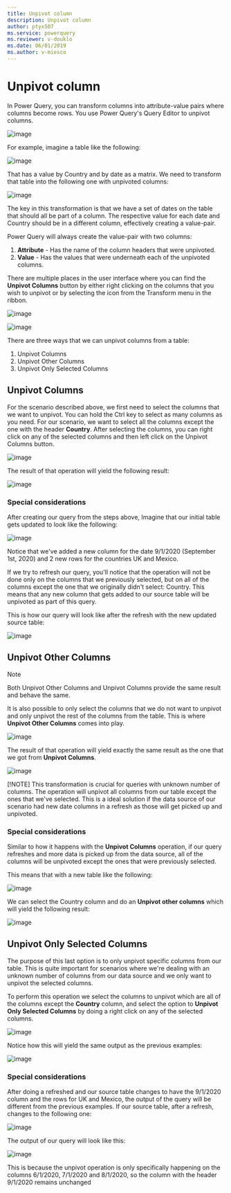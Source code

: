 ```yaml
---
title: Unpivot column
description: Unpivot column
author: ptyx507
ms.service: powerquery
ms.reviewer: v-douklo
ms.date: 06/01/2019
ms.author: v-miesco
---
```



# Unpivot column

In Power Query, you can transform columns into attribute-value pairs where columns become rows. You use Power Query's Query Editor to unpivot columns.

![image](images/me-unpivot-diagram.png)

For example, imagine a table like the following:

![image](images/me-unpivot-initial-table.png)

That has a value by Country and by date as a matrix. We need to transform that table into the following one with unpivoted columns:

![image](images/me-unpivot-final-table.png)

The key in this transformation is that we have a set of dates on the table that should all be part of a column. The respective value for each date and Country should be in a different column, effectively creating a value-pair.

Power Query will always create the value-pair with two columns:

1. **Attribute** - Has the name of the column headers that were unpivoted.
2. **Value** - Has the values that were underneath each of the unpivoted columns.

There are multiple places in the user interface where you can find the **Unpivot Columns** button by either right clicking on the columns that you wish to unpivot or by selecting the icon from the Transform menu in the ribbon.

![image](images/me-unpivot-right-click.png)

![image](images/me-unpivot-transform-tab.png)

There are three ways that we can unpivot columns from a table:

1. Unpivot Columns
2. Unpivot Other Columns
3. Unpivot Only Selected Columns

## Unpivot Columns

For the scenario described above, we first need to select the columns that we want to unpivot. You can hold the Ctrl key to select as many columns as you need. For our scenario, we want to select all the columns except the one with the header **Country**. After selecting the columns, you can right click on any of the selected columns and then left click on the Unpivot Columns button.

![image](images/me-unpivot-columns-right-click.png)

The result of that operation will yield the following result: 

![image](images/me-unpivot-columns-final-table.png)

### Special considerations

After creating our query from the steps above, Imagine that our initial table gets updated to look like the following:

![image](images/me-unpivot-updated-source-table.png)

Notice that we've added a new column for the date 9/1/2020 (September 1st, 2020) and 2 new rows for the countries UK and Mexico.

If we try to refresh our query, you'll notice that the operation will not be done only on the columns that we previously selected, but on all of the columns except the one that we originally didn't select: Country. This means that any new column that gets added to our source table will be unpivoted as part of this query.

This is how our query will look like after the refresh with the new updated source table:

![image](images/me-unpivot-columns-final-updated-table.png)

## Unpivot Other Columns

>[!Note]
> Both Unpivot Other Columns and Unpivot Columns provide the same result and behave the same.

It is also possible to only select the columns that we do not want to unpivot and only unpivot the rest of the columns from the table. This is where **Unpivot Other Columns** comes into play.

![image](images/me-unpivot-other-columns.png)

The result of that operation will yield exactly the same result as the one that we got from **Unpivot Columns**.

![image](images/me-unpivot-other-columns-final-table.png)

[!NOTE] This transformation is crucial for queries with unknown number of columns. The operation will unpivot all columns from our table except the ones that we've selected. This is a ideal solution if the data source of our scenario had new date columns in a refresh as those will get picked up and unpivoted. 

### Special considerations

Similar to how it happens with the **Unpivot Columns** operation, if our query refreshes and more data is picked up from the data source, all of the columns will be unpivoted except the ones that were previously selected.

This means that with a new table like the following:

![image](images/me-unpivot-updated-source-table.png)

We can select the Country column and do an **Unpivot other columns** which will yield the following result:

![image](images/me-unpivot-other-columns-updated-final-table.png)

## Unpivot Only Selected Columns

The purpose of this last option is to only unpivot specific columns from our table. This is quite important for scenarios where we're dealing with an unknown number of columns from our data source and we only want to unpivot the selected columns.

To perform this operation we select the columns to unpivot which are all of the columns except the **Country** column, and select the option to **Unpivot Only Selected Columns** by doing a right click on any of the selected columns.

![image](images/me-unpivot-only-selected-columns-right-click.png)

Notice how this will yield the same output as the previous examples:

![image](images/me-unpivot-only-selected-columns-final-table.png)

### Special considerations

After doing a refreshed and our source table changes to have the 9/1/2020 column and the rows for UK and Mexico, the output of the query will be different from the previous examples. If our source table, after a refresh, changes to the following one:

![image](images/me-unpivot-updated-source-table.png)

The output of our query will look like this:

![image](images/me-unpivot-only-selected-columns-updated-final-table.png)

This is because the unpivot operation is only specifically happening on the columns 6/1/2020, 7/1/2020 and 8/1/2020, so the column with the header 9/1/2020 remains unchanged
